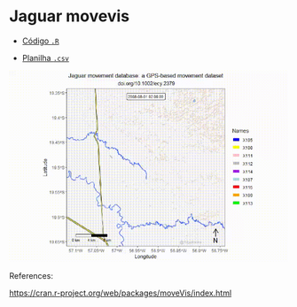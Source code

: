 # Jaguar movevis


- [Código `.R`](https://github.com/fblpalmeira/movevis/blob/main/jaguar_pantanal_saobento_114_113_2008.R)

- [Planilha `.csv`](https://github.com/fblpalmeira/movevis/blob/main/jaguar_pantanal_saobento_114_113_2008.txt)

<img src="jaguar_pantanal_saobento_114_113_2008.gif">

References: 

https://cran.r-project.org/web/packages/moveVis/index.html
